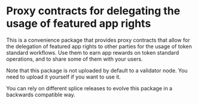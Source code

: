 # Proxy contracts for delegating the usage of featured app rights

This is a convenience package that provides proxy contracts that allow for the
delegation of featured app rights to other parties for the usage of token
standard workflows.
Use them to earn app rewards on token standard operations, and to share some of
them with your users.

Note that this package is not uploaded by default to a validator node.
You need to upload it yourself if you want to use it.

You can rely on different splice releases to evolve this package in a backwards compatible way.
